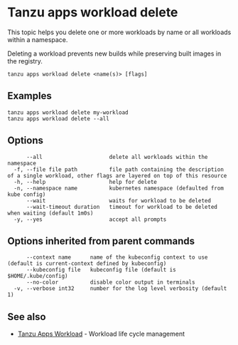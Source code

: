 # Tanzu apps workload delete

This topic helps you delete one or more workloads by name or all workloads within a namespace.

Deleting a workload prevents new builds while preserving built images in the
registry.

```
tanzu apps workload delete <name(s)> [flags]
```

## <a id="examples"></a>Examples

```
tanzu apps workload delete my-workload
tanzu apps workload delete --all
```

## <a id="options"></a>Options

```
      --all                     delete all workloads within the namespace
  -f, --file file path          file path containing the description of a single workload, other flags are layered on top of this resource
  -h, --help                    help for delete
  -n, --namespace name          kubernetes namespace (defaulted from kube config)
      --wait                    waits for workload to be deleted
      --wait-timeout duration   timeout for workload to be deleted when waiting (default 1m0s)
  -y, --yes                     accept all prompts
```

## <a id="parent-commands-options"></a> Options inherited from parent commands

```
      --context name      name of the kubeconfig context to use (default is current-context defined by kubeconfig)
      --kubeconfig file   kubeconfig file (default is $HOME/.kube/config)
      --no-color          disable color output in terminals
  -v, --verbose int32     number for the log level verbosity (default 1)
```

## <a id="see-also"></a> See also

* [Tanzu Apps Workload](tanzu-apps-workload.md) - Workload life cycle management
